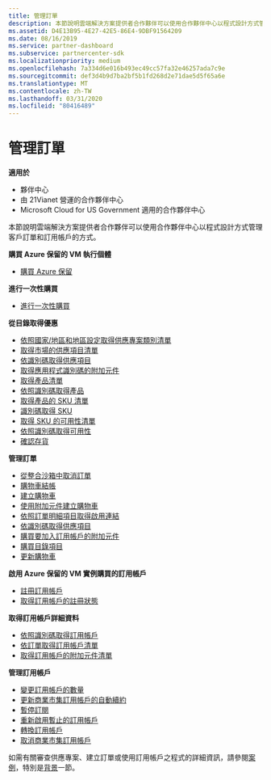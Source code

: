 ```yaml
---
title: 管理訂單
description: 本節說明雲端解決方案提供者合作夥伴可以使用合作夥伴中心以程式設計方式管理客戶訂單和訂用帳戶的方式。
ms.assetid: D4E13B95-4E27-42E5-86E4-9DBF91564209
ms.date: 08/16/2019
ms.service: partner-dashboard
ms.subservice: partnercenter-sdk
ms.localizationpriority: medium
ms.openlocfilehash: 7a334d6e016b493ec49cc57fa32e46257ada7c9e
ms.sourcegitcommit: def3d4b9d7ba2bf5b1fd268d2e71dae5d5f65a6e
ms.translationtype: MT
ms.contentlocale: zh-TW
ms.lasthandoff: 03/31/2020
ms.locfileid: "80416489"
---
```

# <a name="manage-orders"></a>管理訂單


**適用於**

- 夥伴中心
- 由 21Vianet 營運的合作夥伴中心
- Microsoft Cloud for US Government 適用的合作夥伴中心

本節說明雲端解決方案提供者合作夥伴可以使用合作夥伴中心以程式設計方式管理客戶訂單和訂用帳戶的方式。

**購買 Azure 保留的 VM 執行個體**  
- [購買 Azure 保留](purchase-azure-reservations.md)   

**進行一次性購買**  
- [進行一次性購買](make-a-one-time-purchase.md) 

**從目錄取得優惠**  
- [依照國家/地區和地區設定取得供應專案類別清單](get-a-list-of-offer-categories-by-country-and-locale.md)
- [取得市場的供應項目清單](get-a-list-of-offers-for-a-market.md)
- [依識別碼取得供應項目](get-an-offer-by-id.md)
- [取得應用程式識別碼的附加元件](get-addon-offers-by-offer-id.md)
- [取得產品清單](get-a-list-of-products.md)
- [依照識別碼取得產品](get-a-product-by-id.md)
- [取得產品的 SKU 清單](get-a-list-of-skus-for-a-product.md)
- [識別碼取得 SKU](get-a-sku-by-id.md)
- [取得 SKU 的可用性清單](get-a-list-of-availabilities-for-a-sku.md)
- [依照識別碼取得可用性](get-an-availability-by-id.md)
- [確認存貨](check-inventory.md)

**管理訂單**  
- [從整合沙箱中取消訂單](cancel-an-order-from-the-integration-sandbox.md)
- [購物車結帳](checkout-a-cart.md)
- [建立購物車](create-a-cart.md)  
- [使用附加元件建立購物車](create-a-cart-with-add-ons.md)
- [依照訂單明細項目取得啟用連結](get-activation-link-by-order-line-item.md)  
- [依識別碼取得供應項目](get-an-order-by-id.md)
- [購買要加入訂用帳戶的附加元件](purchase-an-add-on-to-a-subscription.md)
- [購買目錄項目](purchase-catalog-items.md)
- [更新購物車](update-a-cart.md)  

**啟用 Azure 保留的 VM 實例購買的訂用帳戶**  
- [註冊訂用帳戶](register-a-subscription.md)
- [取得訂用帳戶的註冊狀態](get-subscription-registration-status.md) 

**取得訂用帳戶詳細資料**  
- [依照識別碼取得訂用帳戶](get-a-subscription-by-id.md)  
- [依訂單取得訂用帳戶清單](get-a-list-of-subscriptions-by-order.md)  
- [取得訂用帳戶的附加元件清單](get-a-list-of-add-ons-for-a-subscription.md)  

**管理訂用帳戶**  
- [變更訂用帳戶的數量](change-the-quantity-of-a-subscription.md)
- [更新商業市集訂用帳戶的自動續約](update-autorenew-for-an-azure-marketplace-subscription.md)
- [暫停訂閱](suspend-a-subscription.md)
- [重新啟用暫止的訂用帳戶](reactivate-a-suspended-a-subscription.md)
- [轉換訂用帳戶](transition-a-subscription.md)
- [取消商業市集訂用帳戶](cancel-an-azure-marketplace-subscription.md)

如需有關審查供應專案、建立訂單或使用訂用帳戶之程式的詳細資訊，請參閱[案例](scenarios.md)，特別是[背景](scenarios.md#background)一節。